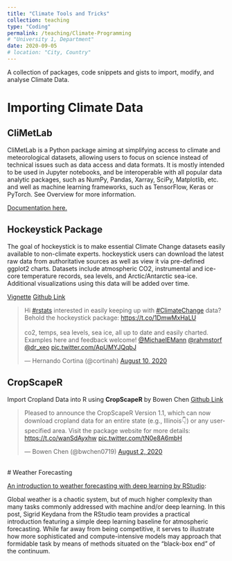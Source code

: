 ```yaml
---
title: "Climate Tools and Tricks"
collection: teaching
type: "Coding"
permalink: /teaching/Climate-Programming
# "University 1, Department"
date: 2020-09-05
# location: "City, Country"
---
```


A collection of packages, code snippets and gists to import, modify, and analyse Climate Data.

# Importing Climate Data

## CliMetLab

CliMetLab is a Python package aiming at simplifying access to climate and meteorological datasets, allowing users to focus on science instead of technical issues such as data access and data formats. It is mostly intended to be used in Jupyter notebooks, and be interoperable with all popular data analytic packages, such as NumPy, Pandas, Xarray, SciPy, Matplotlib, etc. and well as machine learning frameworks, such as TensorFlow, Keras or PyTorch. See Overview for more information.

[Documentation here.](https://climetlab.readthedocs.io/en/latest/index.html)

## Hockeystick Package

The goal of hockeystick is to make essential Climate Change datasets easily available to non-climate experts. hockeystick users can download the latest raw data from authoritative sources as well as view it via pre-defined ggplot2 charts. Datasets include atmospheric CO2, instrumental and ice-core temperature records, sea levels, and Arctic/Antarctic sea-ice. Additional visualizations using this data will be added over time.

[Vignette](https://cortinah.github.io/hockeystick/index.html)
[Github Link](https://github.com/cortinah/hockeystick)

<blockquote class="twitter-tweet"><p lang="en" dir="ltr">Hi <a href="https://twitter.com/hashtag/rstats?src=hash&amp;ref_src=twsrc%5Etfw">#rstats</a> interested in easily keeping up with <a href="https://twitter.com/hashtag/ClimateChange?src=hash&amp;ref_src=twsrc%5Etfw">#ClimateChange</a> data? Behold the hockeystick package: <a href="https://t.co/1DmwMxHaLU">https://t.co/1DmwMxHaLU</a><br><br>co2, temps, sea levels, sea ice, all up to date and easily charted. Examples here and feedback welcome! <a href="https://twitter.com/MichaelEMann?ref_src=twsrc%5Etfw">@MichaelEMann</a> <a href="https://twitter.com/rahmstorf?ref_src=twsrc%5Etfw">@rahmstorf</a> <a href="https://twitter.com/dr_xeo?ref_src=twsrc%5Etfw">@dr_xeo</a> <a href="https://t.co/ApUMYJQqbJ">pic.twitter.com/ApUMYJQqbJ</a></p>&mdash; Hernando Cortina (@cortinah) <a href="https://twitter.com/cortinah/status/1292971278803128320?ref_src=twsrc%5Etfw">August 10, 2020</a></blockquote> <script async src="https://platform.twitter.com/widgets.js" charset="utf-8"></script>

## CropScapeR
Import Cropland Data into R using **CropScapeR** by Bowen Chen
[Github Link](https://github.com/cbw1243/CropScapeR)

<blockquote class="twitter-tweet"><p lang="en" dir="ltr">Pleased to announce the CropScapeR Version 1.1, which can now download cropland data for an entire state (e.g., Illinois👇) or any user-specified area. Visit the package website for more details: <a href="https://t.co/wanSdAyxhw">https://t.co/wanSdAyxhw</a> <a href="https://t.co/tN0e8A6mbH">pic.twitter.com/tN0e8A6mbH</a></p>&mdash; Bowen Chen (@bwchen0719) <a href="https://twitter.com/bwchen0719/status/1289772962879434754?ref_src=twsrc%5Etfw">August 2, 2020</a></blockquote> <script async src="https://platform.twitter.com/widgets.js" charset="utf-8"></script>

<br>
# Weather Forecasting


[An introduction to weather forecasting with deep learning by RStudio](https://blogs.rstudio.com/ai/posts/2020-09-01-weather-prediction/):

Global weather is a chaotic system, but of much higher complexity than many tasks commonly addressed with machine and/or deep learning. In this post, Sigrid Keydana from the RStudio team provides a practical introduction featuring a simple deep learning baseline for atmospheric forecasting. While far away from being competitive, it serves to illustrate how more sophisticated and compute-intensive models may approach that formidable task by means of methods situated on the “black-box end” of the continuum.

